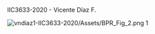 IIC3633-2020 - Vicente Díaz F.

![vndiaz1-IIC3633-2020/Assets/BPR_Fig_2.png 1](vndiaz1-IIC3633-2020/Assets/BPR_Fig_2.png)






















